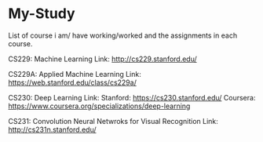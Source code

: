# My-Study

List of course i am/ have working/worked and the assignments in each course.

CS229: Machine Learning
Link: http://cs229.stanford.edu/

CS229A: Applied Machine Learning
Link: https://web.stanford.edu/class/cs229a/

CS230: Deep Learning
Link:
Stanford: https://cs230.stanford.edu/
Coursera: https://www.coursera.org/specializations/deep-learning

CS231: Convolution Neural Netwroks for Visual Recognition
Link: http://cs231n.stanford.edu/

